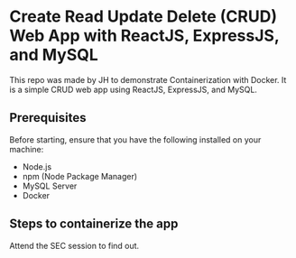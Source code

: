 # Create Read Update Delete (CRUD) Web App with ReactJS, ExpressJS, and MySQL

This repo was made by JH to demonstrate Containerization with Docker. It is a simple CRUD web app using ReactJS, ExpressJS, and MySQL.

## Prerequisites

Before starting, ensure that you have the following installed on your machine:

- Node.js
- npm (Node Package Manager)
- MySQL Server
- Docker

## Steps to containerize the app

Attend the SEC session to find out.
